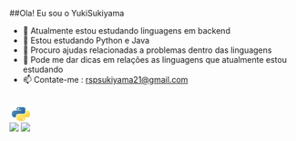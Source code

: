 ##Ola! Eu sou o YukiSukiyama

- 🔭 Atualmente estou estudando linguagens em backend
- 🌱 Estou estudando Python e Java
- 🤔 Procuro ajudas relacionadas a problemas dentro das linguagens
- 💬 Pode me dar dicas em relações as linguagens que atualmente estou estudando
- 📫 Contate-me : rspsukiyama21@gmail.com
<div style="display: inline_block"><br>
<img align="center" alt="Rafa-Python" height="30" width="40"src="https://raw.githubusercontent.com/devicons/devicon/master/icons/python/python-original.svg">

<div>
   <a href="https://www.instagram.com/yukisukiyama/" target="_blank"><img src="https://img.shields.io/badge/-Instagram-%23E4405F?style=for-the-badge&logo=instagram&logoColor=white" target="_blank"></a>
   <a href="https://www.linkedin.com/in/murilo-yuki-168694359" target="_blank"><img src="https://img.shields.io/badge/-LinkedIn-%230077B5?style=for-the-badge&logo=linkedin&logoColor=white" target="_blank"></a> 
</div>
